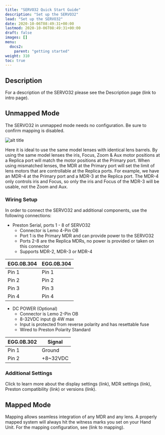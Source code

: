 ```yaml
---
title: "SERVO32 Quick Start Guide"
description: "Set up the SERVO32"
lead: "Set up the SERVO32"
date: 2020-10-06T08:49:31+00:00
lastmod: 2020-10-06T08:49:31+00:00
draft: false
images: []
menu:
  docs2:
    parent: "getting started"
weight: 310
toc: true
---
```


## Description

For a description of the SERVO32 please see the Description page (link to intro page).

## Unmapped Mode

The SERVO32 in unmapped mode needs no configuration. Be sure to confirm mapping is disabled.

<img src="/images/s32/s32overview.png" title="SERVO32 In Action" alt="alt title"/>

Here it is ideal to use the same model lenses with identical lens barrels. By using the same model lenses the iris, Focus, Zoom & Aux motor positions at a Replica port will match the motor positions at the Primary port. When using mismatched lenses, the MDR at the Primary port will set the limit of lens motors that are controllable at the Replica ports. For example, we have an MDR-4 at the Primary port and a MDR-3 at the Replica port. The MDR-4 only controls iris and Focus, so only the iris and Focus of the MDR-3 will be usable, not the Zoom and Aux.

### Wiring Setup

In order to connect the SERVO32 and additional components, use the following connections:

- Preston Serial, ports 1 - 8 of SERVO32
  - Connector is Lemo 4-Pin OB
  - Port 1 is the Primary MDR and can provide power to the SERVO32
  - Ports 2-8 are the Replica MDRs, no power is provided or taken on this connector
  - Supports MDR-2, MDR-3 or MDR-4

| EGG.0B.304 | EGG.0B.304 |
| ---------- | ---------- |
| Pin 1 | Pin 1 |
| Pin 2 | Pin 2 |
| Pin 3 | Pin 3 |
| Pin 4 | Pin 4 |

- DC POWER (Optional)
  - Connector is Lemo 2-Pin OB
  - 8-32VDC input @ 4W max
  - Input is protected from reverse polarity and has resettable fuse
  - Wired to Preston Polarity Standard

| EGG.0B.302 | Signal |
| ---------- | ------ |
| Pin 1 | Ground |
| Pin 2 | +8~32VDC |

### Additional Settings

Click to learn more about the display settings (link), MDR settings (link), Preston compatibility (link) or versions (link). 

## Mapped Mode

Mapping allows seamless integration of any MDR and any lens. A properly mapped system will always hit the witness marks you set on your Hand Unit. For the mapping configuration, see (link to mapping).
